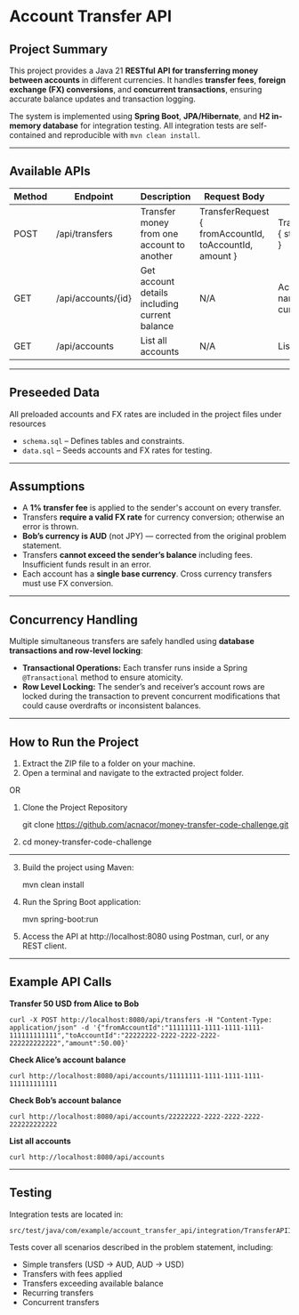 # Account Transfer API

## Project Summary
This project provides a Java 21 **RESTful API for transferring money between accounts** in different currencies. It handles **transfer fees**, **foreign exchange (FX) conversions**, and **concurrent transactions**, ensuring accurate balance updates and transaction logging.

The system is implemented using **Spring Boot**, **JPA/Hibernate**, and **H2 in-memory database** for integration testing. All integration tests are self-contained and reproducible with `mvn clean install`.

---

## Available APIs

| Method | Endpoint | Description | Request Body | Response |
|--------|---------|-------------|--------------|----------|
| POST   | /api/transfers | Transfer money from one account to another | TransferRequest { fromAccountId, toAccountId, amount } | TransferResponse { status, message } |
| GET    | /api/accounts/{id} | Get account details including current balance | N/A | Account { id, name, balance, currency } |
| GET    | /api/accounts | List all accounts | N/A | List<Account> |

---

## Preseeded Data
All preloaded accounts and FX rates are included in the project files under resources

- `schema.sql` – Defines tables and constraints.
- `data.sql` – Seeds accounts and FX rates for testing.

---

## Assumptions

- A **1% transfer fee** is applied to the sender's account on every transfer.
- Transfers **require a valid FX rate** for currency conversion; otherwise an error is thrown.
- **Bob’s currency is AUD** (not JPY) — corrected from the original problem statement.
- Transfers **cannot exceed the sender’s balance** including fees. Insufficient funds result in an error.
- Each account has a **single base currency**. Cross currency transfers must use FX conversion.

---

## Concurrency Handling

Multiple simultaneous transfers are safely handled using **database transactions and row-level locking**:

- **Transactional Operations:** Each transfer runs inside a Spring `@Transactional` method to ensure atomicity.
- **Row Level Locking:** The sender’s and receiver’s account rows are locked during the transaction to prevent concurrent modifications that could cause overdrafts or inconsistent balances.

---

## How to Run the Project

1. Extract the ZIP file to a folder on your machine.
2. Open a terminal and navigate to the extracted project folder.

OR

1. Clone the Project Repository

   git clone https://github.com/acnacor/money-transfer-code-challenge.git

2. cd money-transfer-code-challenge

------------------------------------------------

3. Build the project using Maven:

   mvn clean install

4. Run the Spring Boot application:

   mvn spring-boot:run

5. Access the API at http://localhost:8080 using Postman, curl, or any REST client.

---

## Example API Calls

**Transfer 50 USD from Alice to Bob**
```
curl -X POST http://localhost:8080/api/transfers -H "Content-Type: application/json" -d '{"fromAccountId":"11111111-1111-1111-1111-111111111111","toAccountId":"22222222-2222-2222-2222-222222222222","amount":50.00}'
```
**Check Alice’s account balance**

```
curl http://localhost:8080/api/accounts/11111111-1111-1111-1111-111111111111
```

**Check Bob’s account balance**
```
curl http://localhost:8080/api/accounts/22222222-2222-2222-2222-222222222222
```

**List all accounts**
```
curl http://localhost:8080/api/accounts
```

---

## Testing

Integration tests are located in:  
```
src/test/java/com/example/account_transfer_api/integration/TransferAPIIT.java
```

Tests cover all scenarios described in the problem statement, including:

- Simple transfers (USD → AUD, AUD → USD)
- Transfers with fees applied
- Transfers exceeding available balance
- Recurring transfers
- Concurrent transfers

